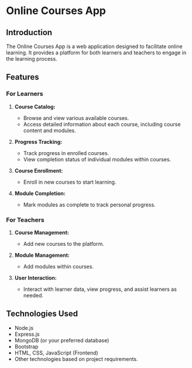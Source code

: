 # Online Courses App

## Introduction

The Online Courses App is a web application designed to facilitate online learning. It provides a platform for both learners and teachers to engage in the learning process.

## Features

### For Learners

1. **Course Catalog:**
   - Browse and view various available courses.
   - Access detailed information about each course, including course content and modules.

2. **Progress Tracking:**
   - Track progress in enrolled courses.
   - View completion status of individual modules within courses.

3. **Course Enrollment:**
   - Enroll in new courses to start learning.

4. **Module Completion:**
   - Mark modules as complete to track personal progress.

### For Teachers

1. **Course Management:**
   - Add new courses to the platform.

2. **Module Management:**
   - Add modules within courses.

3. **User Interaction:**
   - Interact with learner data, view progress, and assist learners as needed.


## Technologies Used

- Node.js
- Express.js
- MongoDB (or your preferred database)
- Bootstrap
- HTML, CSS, JavaScript (Frontend)
- Other technologies based on project requirements.
